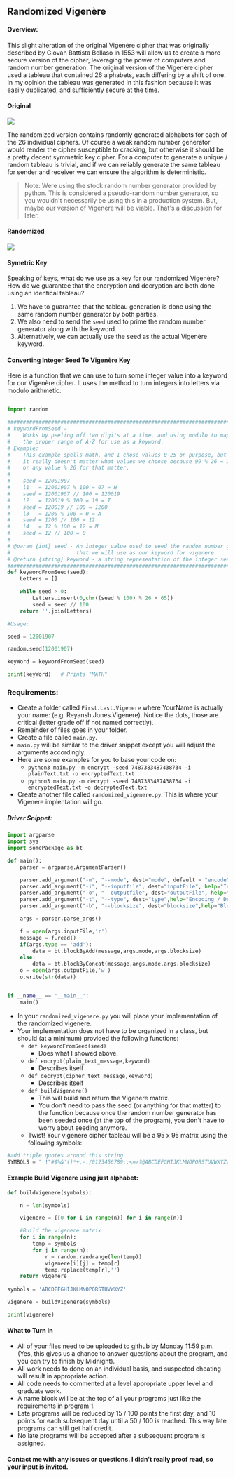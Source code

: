 ## Randomized Vigenère

#### Overview:

This slight alteration of the original Vigenère cipher that was originally described by Giovan Battista Bellaso in 1553 will allow us to create a more secure version of the cipher, leveraging the power of computers and random number generation. The original version of the Vigenère cipher used a tableau that contained 26 alphabets, each differing by a shift of one. In my opinion the tableau was generated in this fashion because it was easily duplicated, and sufficiently secure at the time. 

#### Original

![](http://f.cl.ly/items/3K011s3A2y3d1R2z2t1m/Screen%20Shot%202015-07-22%20at%205.39.26%20PM.png)

The randomized version contains randomly generated alphabets for each of the 26 individual ciphers. Of course a weak random number generator would render the cipher susceptible to cracking, but otherwise it should be a pretty decent symmetric key cipher. For a computer to generate a unique / random tableau is trivial, and if we can reliably generate the same tableau for sender and receiver we can ensure the algorithm is deterministic. 

> Note: Were using the stock random number generator provided by python. This is considered a pseudo-random number generator, so you wouldn't necessarily be using this in a production system. But, maybe our version of Vigenère will be viable. That's a discussion for later.

#### Randomized

![](http://f.cl.ly/items/0o2D0x2m2x2O2A182I3V/vigenere_randomized.png)

#### Symetric Key

Speaking of keys, what do we use as a key for our randomized Vigenère? How do we guarantee that the encryption and decryption are both done using an identical tableau? 

1. We have to guarantee that the tableau generation is done using the same random number generator by both parties.
2. We also need to send the `seed` used to prime the random number generator along with the keyword. 
3. Alternatively, we can actually use the seed as the actual Vigenère keyword.

#### Converting Integer Seed To Vigenère Key

Here is a function that we can use to turn some integer value into a keyword for our Vigenère cipher. It uses the method to turn integers into letters via modulo arithmetic.

```python

import random

#############################################################################
# keywordFromSeed -
#    Works by peeling off two digits at a time, and using modulo to map it into
#    the proper range of A-Z for use as a keyword.
# Example:
#    This example spells math, and I chose values 0-25 on purpose, but
#    it really doesn't matter what values we choose because 99 % 26 = 21 or 'V' 
#    or any value % 26 for that matter.
#
#    seed = 12001907
#    l1   = 12001907 % 100 = 07 = H
#    seed = 12001907 // 100 = 120019
#    l2   = 120019 % 100 = 19 = T
#    seed = 120019 // 100 = 1200
#    l3   = 1200 % 100 = 0 = A
#    seed = 1200 // 100 = 12
#    l4   = 12 % 100 = 12 = M
#    seed = 12 // 100 = 0
#
# @param {int} seed - An integer value used to seed the random number generator
#                     that we will use as our keyword for vigenere
# @return {string} keyword - a string representation of the integer seed
#############################################################################
def keywordFromSeed(seed):
    Letters = []

    while seed > 0:
        Letters.insert(0,chr((seed % 100) % 26 + 65))
        seed = seed // 100
    return ''.join(Letters)

#Usage:

seed = 12001907

random.seed(12001907)

keyWord = keywordFromSeed(seed)

print(keyWord)   # Prints "MATH"

```

### Requirements:

- Create a folder called `First.Last.Vigenere` where YourName is actually your name: (e.g. Reyansh.Jones.Vigenere). Notice the dots, those are critical (letter grade off if not named correctly).
- Remainder of files goes in your folder.
- Create a file called `main.py`.
- `main.py` will be similar to the driver snippet except you will adjust the arguments accordingly.
- Here are some examples for you to base your code on: 
     - `python3 main.py -m encrypt -seed 7487383487438734 -i plainText.txt -o encryptedText.txt`
     - `python3 main.py -m decrypt -seed 7487383487438734 -i encryptedText.txt -o decryptedText.txt`
- Create another file called `randomized_vigenere.py`. This is where your Vigenere implentation will go.

##### Driver Snippet:
```python
import argparse
import sys
import somePackage as bt

def main():
    parser = argparse.ArgumentParser()

    parser.add_argument("-m", "--mode", dest="mode", default = "encode", help="Encode or Decode")
    parser.add_argument("-i", "--inputfile", dest="inputFile", help="Input Name")
    parser.add_argument("-o", "--outputfile", dest="outputFile", help="Output Name")
    parser.add_argument("-t", "--type", dest="type",help="Encoding / Decoding mode [add,concat]")
    parser.add_argument("-b", "--blocksize", dest="blocksize",help="Blocksize for encoding / decoding")

    args = parser.parse_args()

    f = open(args.inputFile,'r')
    message = f.read()
    if(args.type == 'add'):
        data = bt.blockByAdd(message,args.mode,args.blocksize)
    else:
        data = bt.blockByConcat(message,args.mode,args.blocksize)
    o = open(args.outputFile,'w')
    o.write(str(data))


if __name__ == '__main__':
    main()
```
- In your `randomized_vigenere.py` you will place your implementation of the randomized vigenere.
- Your implementation does not have to be organized in a class, but should (at a minimum) provided the following functions:
    - `def keywordFromSeed(seed)`
        - Does what I showed above. 
    - `def encrypt(plain_text_message,keyword)`
        - Describes itself
    - `def decrypt(cipher_text_message,keyword)`
        - Describes itself
    - `def buildVigenere()`
        - This will build and return the Vigenere matrix. 
        - You don't need to pass the seed (or anything for that matter) to the function because once the random number generator has been seeded once (at the top of the program), you don't have to worry about seeding anymore.
    - Twist! Your vigenere cipher tableau will be a 95 x 95 matrix using the following symbols:
```python
#add triple quotes around this string
SYMBOLS = " !"#$%&'()*+,-./0123456789:;<=>?@ABCDEFGHIJKLMNOPQRSTUVWXYZ[\] ^_`abcdefghijklmnopqrstuvwxyz{|}~"
```
#### Example Build Vigenere using just alphabet:
```python
def buildVigenere(symbols):

    n = len(symbols)

    vigenere = [[0 for i in range(n)] for i in range(n)]

    #Build the vigenere matrix
    for i in range(n):
        temp = symbols
        for j in range(n):
            r = random.randrange(len(temp))
            vigenere[i][j] = temp[r]
            temp.replace(temp[r],'')
    return vigenere
    
symbols = 'ABCDEFGHIJKLMNOPQRSTUVWXYZ'

vigenere = buildVigenere(symbols)

print(vigenere)
```

        
        
#### What to Turn In
- All of your files need to be uploaded to github by Monday 11:59 p.m. (Yes, this gives us a chance to answer questions about the program, and you can try to finish by Midnight).
- All work needs to done on an individual basis, and suspected cheating will result in appropriate action.
- All code needs to commented at a level appropriate upper level and graduate work.
- A name block will be at the top of all your programs just like the requirements in program 1. 
- Late programs will be reduced by 15 / 100 points the first day, and 10 points for each subsequent day until a 50 / 100 is reached. This way late programs can still get half credit. 
- No late programs will be accepted after a subsequent program is assigned.




#### Contact me with any issues or questions. I didn't really proof read, so your input is invited.

